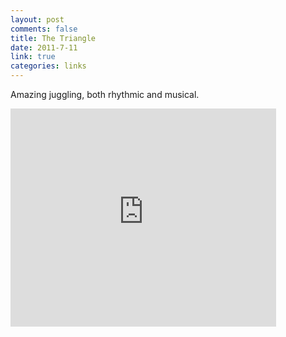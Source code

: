 ```yaml
--- 
layout: post
comments: false
title: The Triangle
date: 2011-7-11
link: true
categories: links
---
```

Amazing juggling, both rhythmic and musical.
&nbsp;
<iframe width="425" height="349" src="http://www.youtube.com/embed/qjHoedoSUXY?rel=0" frameborder="0" allowfullscreen></iframe>
